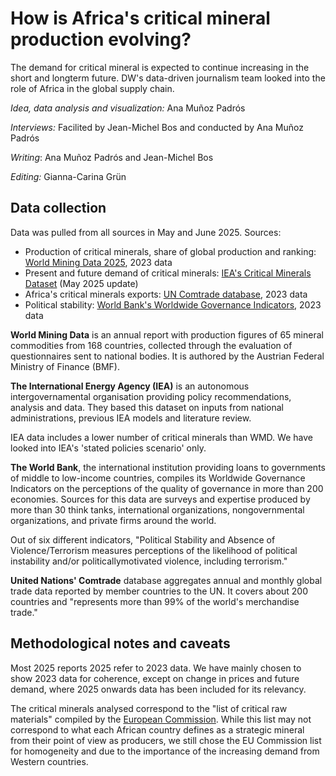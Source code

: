 # How is Africa's critical mineral production evolving? 

The demand for critical mineral is expected to continue increasing in the short and longterm future. DW's data-driven journalism team looked into the role of Africa in the global supply chain. 

<em>Idea, data analysis and visualization:</em> Ana Muñoz Padrós

<em>Interviews:</em> Facilited by Jean-Michel Bos and conducted by Ana Muñoz Padrós

<em>Writing</em>: Ana Muñoz Padrós and Jean-Michel Bos

<em>Editing:</em> Gianna-Carina Grün

## Data collection
Data was pulled from all sources in May and June 2025. 
Sources: 
- Production of critical minerals, share of global production and ranking: <a href='https://www.world-mining-data.info/?World_Mining_Data'>World Mining Data 2025</a>, 2023 data
- Present and future demand of critical minerals: <a href='https://www.iea.org/data-and-statistics/data-product/critical-minerals-dataset'>IEA's Critical Minerals Dataset</a> (May 2025 update)
- Africa's critical minerals exports: <a href='https://comtradeplus.un.org/'>UN Comtrade database</a>, 2023 data
- Political stability: <a href='https://www.worldbank.org/en/publication/worldwide-governance-indicators'>World Bank's Worldwide Governance Indicators</a>, 2023 data

<b>World Mining Data</b> is an annual report with production figures of 65 mineral commodities from 168 countries, collected through the evaluation of questionnaires sent to national bodies. It is authored by the Austrian Federal Ministry of Finance (BMF). 

<b>The International Energy Agency (IEA)</b> is an autonomous intergovernamental organisation providing policy recommendations, analysis and data. They based this dataset on inputs from national administrations, previous IEA models and literature review. 

IEA data includes a lower number of critical minerals than WMD. We have looked into IEA's 'stated policies scenario' only​.

<b>The World Bank</b>, the international institution providing loans to governments of middle to low-income countries, compiles its Worldwide Governance Indicators on the perceptions of the quality of governance in more than 200 economies. Sources for this data are surveys and expertise produced by more than 30 think tanks, international organizations, nongovernmental organizations, and private firms around the world. 

Out of six different indicators, "Political Stability and Absence of Violence/Terrorism measures perceptions of the likelihood of political instability and/or politicallymotivated violence, including terrorism."

<b>United Nations' Comtrade</b> database aggregates annual and monthly global trade data reported by member countries to the UN. It covers about 200 countries and "represents more than 99% of the world's merchandise trade."

## Methodological notes and caveats

Most 2025 reports 2025 refer to 2023 data. We have mainly chosen to show 2023 data for coherence, except on change in prices and future demand, where 2025 onwards data has been included for its relevancy​.

The critical minerals analysed correspond to the "list of critical raw materials" compiled by the <a href='https://eur-lex.europa.eu/legal-content/EN/TXT/?uri=CELEX%3A32024R1252&qid=1720020986785'>European Commission</a>. While this list may not correspond to what each African country defines as a strategic mineral from their point of view as producers, we still chose the EU Commission list for homogeneity and due to the importance of the increasing demand from Western countries. 




